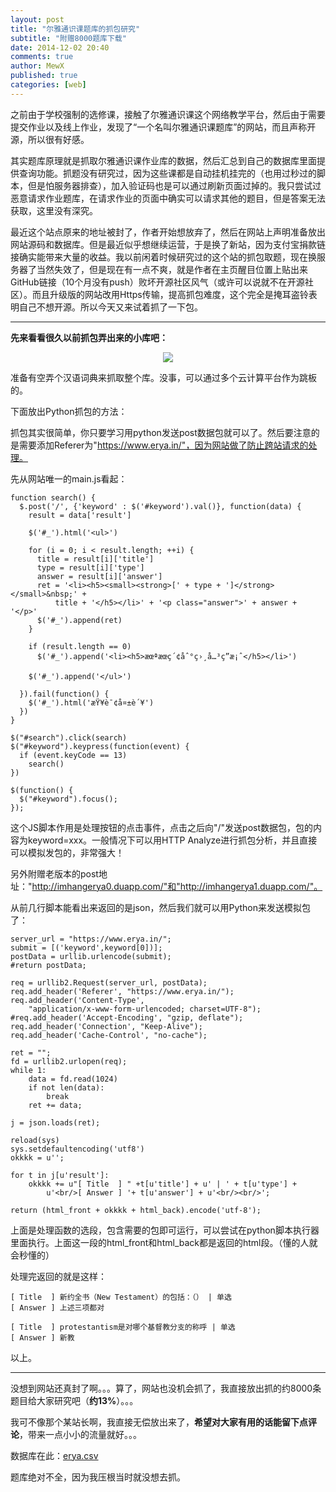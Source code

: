 ```yaml
---
layout: post
title: "尔雅通识课题库的抓包研究"
subtitle: "附赠8000题库下载"
date: 2014-12-02 20:40
comments: true
author: MewX
published: true
categories: [web]
---
```


之前由于学校强制的选修课，接触了尔雅通识课这个网络教学平台，然后由于需要提交作业以及线上作业，发现了“一个名叫尔雅通识课题库”的网站，而且声称开源，所以很有好感。

其实题库原理就是抓取尔雅通识课作业库的数据，然后汇总到自己的数据库里面提供查询功能。抓题没有研究过，因为这些课都是自动挂机挂完的（也用过秒过的脚本，但是怕服务器排查），加入验证码也是可以通过刷新页面过掉的。我只尝试过恶意请求作业题库，在请求作业的页面中确实可以请求其他的题目，但是答案无法获取，这里没有深究。

最近这个站点原来的地址被封了，作者开始想放弃了，然后在网站上声明准备放出网站源码和数据库。但是最近似乎想继续运营，于是换了新站，因为支付宝捐款链接确实能带来大量的收益。我以前闲着时候研究过的这个站的抓包取题，现在换服务器了当然失效了，但是现在有一点不爽，就是作者在主页醒目位置上贴出来GitHub链接（10个月没有push）败坏开源社区风气（或许可以说就不在开源社区）。而且升级版的网站改用Https传输，提高抓包难度，这个完全是掩耳盗铃表明自己不想开源。所以今天又来试着抓了一下包。

----

**先来看看很久以前抓包弄出来的小库吧：**

<center><a href="{{ site.cdn }}imgs/201412/01-erya-db-old.png" target="_blank"><img src="{{ site.cdn }}imgs/201412/01-erya-db-old.png" style="max-width:100%;"/></a></center>

准备有空弄个汉语词典来抓取整个库。没事，可以通过多个云计算平台作为跳板的。

下面放出Python抓包的方法：

抓包其实很简单，你只要学习用python发送post数据包就可以了。然后要注意的是需要添加Referer为"https://www.erya.in/"，因为网站做了防止跨站请求的处理。

先从网站唯一的main.js看起：

    function search() {
      $.post('/', {'keyword' : $('#keyword').val()}, function(data) {
        result = data['result']

        $('#_').html('<ul>')

        for (i = 0; i < result.length; ++i) {
          title = result[i]['title']
          type = result[i]['type']
          answer = result[i]['answer']
          ret = '<li><h5><small><strong>[' + type + ']</strong></small>&nbsp;' +
              title + '</h5></li>' + '<p class="answer">' + answer + '</p>'
          $('#_').append(ret)
        }

        if (result.length == 0)
          $('#_').append('<li><h5>æœªæœç´¢åˆ°ç›¸å…³ç­”æ¡ˆ</h5></li>')

        $('#_').append('</ul>')

      }).fail(function() {
        $('#_').html('æŸ¥è¯¢å¤±è´¥')
      })
    }

    $("#search").click(search)
    $("#keyword").keypress(function(event) {
      if (event.keyCode == 13)
        search()
    })

    $(function() {
      $("#keyword").focus();
    });

这个JS脚本作用是处理按钮的点击事件，点击之后向"/"发送post数据包，包的内容为keyword=xxx。一般情况下可以用HTTP Analyze进行抓包分析，并且直接可以模拟发包的，非常强大！

另外附赠老版本的post地址："http://imhangerya0.duapp.com/"和"http://imhangerya1.duapp.com/"。

从前几行脚本能看出来返回的是json，然后我们就可以用Python来发送模拟包了：

    server_url = "https://www.erya.in/";
    submit = [('keyword',keyword[0])];
    postData = urllib.urlencode(submit);
    #return postData;

    req = urllib2.Request(server_url, postData);
    req.add_header('Referer', "https://www.erya.in/");
    req.add_header('Content-Type',
        "application/x-www-form-urlencoded; charset=UTF-8");
    #req.add_header('Accept-Encoding', "gzip, deflate");
    req.add_header('Connection', "Keep-Alive");
    req.add_header('Cache-Control', "no-cache");

    ret = "";
    fd = urllib2.urlopen(req);
    while 1:
    	data = fd.read(1024)
    	if not len(data):
    		break
    	ret += data;

    j = json.loads(ret);

    reload(sys)
    sys.setdefaultencoding('utf8')
    okkkk = u'';

    for t in j[u'result']:
        okkkk += u"[ Title  ] " +t[u'title'] + u' | ' + t[u'type'] +
            u'<br/>[ Answer ] '+ t[u'answer'] + u'<br/><br/>';

    return (html_front + okkkk + html_back).encode('utf-8');

上面是处理函数的选段，包含需要的包即可运行，可以尝试在python脚本执行器里面执行。上面这一段的html_front和html_back都是返回的html段。（懂的人就会秒懂的）

处理完返回的就是这样：

    [ Title  ] 新约全书（New Testament）的包括：（） | 单选
    [ Answer ] 上述三项都对

    [ Title  ] protestantism是对哪个基督教分支的称呼 | 单选
    [ Answer ] 新教

以上。

----

没想到网站还真封了啊。。。算了，网站也没机会抓了，我直接放出抓的约8000条题目给大家研究吧（**约13%**）。。。

我可不像那个某站长啊，我直接无偿放出来了，**希望对大家有用的话能留下点评论**，带来一点小小的流量就好。。。

数据库在此：<a href="{{ site.baseurl }}downloads/erya.csv" target="_blank">erya.csv</a>

题库绝对不全，因为我压根当时就没想去抓。
